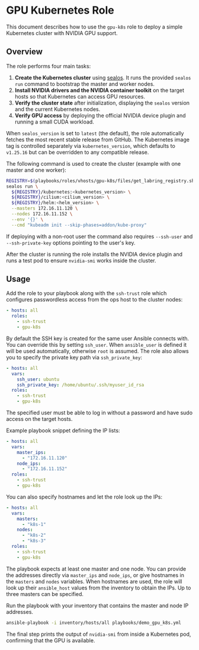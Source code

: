 # GPU Kubernetes Role

This document describes how to use the `gpu-k8s` role to deploy a simple Kubernetes cluster with NVIDIA GPU support.

## Overview

The role performs four main tasks:

1. **Create the Kubernetes cluster** using [sealos](https://github.com/labring/sealos). It runs the provided `sealos run` command to bootstrap the master and worker nodes.
2. **Install NVIDIA drivers and the NVIDIA container toolkit** on the target hosts so that Kubernetes can access GPU resources.
3. **Verify the cluster state** after initialization, displaying the `sealos` version and the current Kubernetes nodes.
4. **Verify GPU access** by deploying the official NVIDIA device plugin and running a small CUDA workload.

When `sealos_version` is set to `latest` (the default), the role automatically
fetches the most recent stable release from GitHub. The Kubernetes image tag is
controlled separately via `kubernetes_version`, which defaults to `v1.25.16` but
can be overridden to any compatible release.


The following command is used to create the cluster (example with one master and one worker):

```bash
REGISTRY=$(playbooks/roles/vhosts/gpu-k8s/files/get_labring_registry.sh)
sealos run \
  ${REGISTRY}/kubernetes:<kubernetes_version> \
  ${REGISTRY}/cilium:<cilium_version> \
  ${REGISTRY}/helm:<helm_version> \
  --masters 172.16.11.120 \
  --nodes 172.16.11.152 \
  --env '{}' \
  --cmd "kubeadm init --skip-phases=addon/kube-proxy"
```
If deploying with a non-root user the command also requires `--ssh-user` and
`--ssh-private-key` options pointing to the user's key.

After the cluster is running the role installs the NVIDIA device plugin and runs a test pod to ensure `nvidia-smi` works inside the cluster.

## Usage

Add the role to your playbook along with the `ssh-trust` role which configures passwordless access from the ops host to the cluster nodes:

```yaml
- hosts: all
  roles:
    - ssh-trust
    - gpu-k8s
```

By default the SSH key is created for the same user Ansible connects with. You
can override this by setting `ssh_user`. When `ansible_user` is defined it will
be used automatically, otherwise `root` is assumed. The role also allows you to
specify the private key path via `ssh_private_key`:

```yaml
- hosts: all
  vars:
    ssh_user: ubuntu
    ssh_private_key: /home/ubuntu/.ssh/myuser_id_rsa
  roles:
    - ssh-trust
    - gpu-k8s
```

The specified user must be able to log in without a password and have sudo
access on the target hosts.


Example playbook snippet defining the IP lists:

```yaml
- hosts: all
  vars:
    master_ips:
      - "172.16.11.120"
    node_ips:
      - "172.16.11.152"
  roles:
    - ssh-trust
    - gpu-k8s
```

You can also specify hostnames and let the role look up the IPs:

```yaml
- hosts: all
  vars:
    masters:
      - "k8s-1"
    nodes:
      - "k8s-2"
      - "k8s-3"
  roles:
    - ssh-trust
    - gpu-k8s
```

The playbook expects at least one master and one node. You can provide the
addresses directly via `master_ips` and `node_ips`, or give hostnames in the
`masters` and `nodes` variables. When hostnames are used, the role will look up
their `ansible_host` values from the inventory to obtain the IPs. Up to three
masters can be specified.


Run the playbook with your inventory that contains the master and node IP addresses.


```bash
ansible-playbook -i inventory/hosts/all playbooks/demo_gpu_k8s.yml
```

The final step prints the output of `nvidia-smi` from inside a Kubernetes pod, confirming that the GPU is available.
